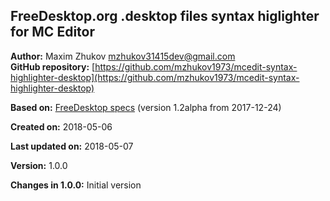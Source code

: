 ## FreeDesktop.org .desktop files syntax higlighter for MC Editor

**Author:** Maxim Zhukov [mzhukov31415dev@gmail.com](mzhukov31415dev@gmail.com)<br>
**GitHub repository:** [https://github.com/mzhukov1973/mcedit-syntax-highlighter-desktop](https://github.com/mzhukov1973/mcedit-syntax-highlighter-desktop)

**Based on:** [FreeDesktop specs](https://standards.freedesktop.org/desktop-entry-spec/latest) (version 1.2alpha from 2017-12-24)

**Created on:** 2018-05-06

**Last updated on:** 2018-05-07

**Version:** 1.0.0

**Changes in 1.0.0:** Initial version


